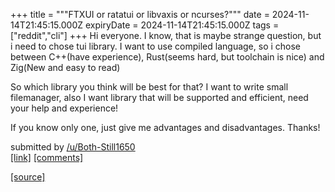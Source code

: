 +++
title = """FTXUI or ratatui or libvaxis or ncurses?"""
date = 2024-11-14T21:45:15.000Z
expiryDate = 2024-11-14T21:45:15.000Z
tags = ["reddit","cli"]
+++
Hi everyone. I know, that is maybe strange question, but i need to chose tui library. I want to use compiled language, so i chose between C++(have experience), Rust(seems hard, but toolchain is nice) and Zig(New and easy to read)

So which library you think will be best for that? I want to write small filemanager, also I want library that will be supported and efficient, need your help and experience!

If you know only one, just give me advantages and disadvantages. Thanks!

submitted by [/u/Both-Still1650](https://www.reddit.com/user/Both-Still1650)  
[\[link\]](https://www.reddit.com/r/commandline/comments/1grg630/ftxui_or_ratatui_or_libvaxis_or_ncurses/) [\[comments\]](https://www.reddit.com/r/commandline/comments/1grg630/ftxui_or_ratatui_or_libvaxis_or_ncurses/)

[[source]](https://www.reddit.com/r/commandline/comments/1grg630/ftxui_or_ratatui_or_libvaxis_or_ncurses/)
